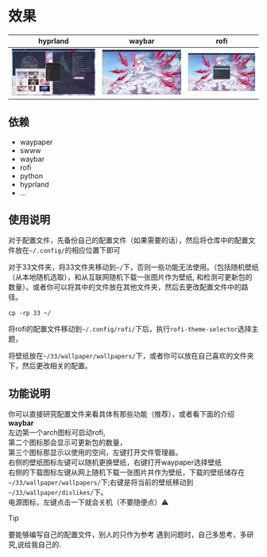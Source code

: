 # 效果
| hyprland | waybar | rofi |
| --- | --- | --- |
|![](2025-02-05-225948_hyprshot.png) | ![](2025-02-05-230009_hyprshot.png) | ![](2025-02-05-230003_hyprshot.png) |

## 依赖
- waypaper
- swww
- waybar
- rofi
- python
- hyprland
- ...

## 使用说明
对于配置文件，先备份自己的配置文件（如果需要的话），然后将仓库中的配置文件放在`~/.config/`的相应位置下即可

对于33文件夹，将33文件夹移动到`~/`下，否则一些功能无法使用。（包括随机壁纸（从本地随机选取），和从互联网随机下载一张图片作为壁纸, 和检测可更新包的数量）。或者你可以将其中的文件放在其他文件夹，然后去更改配置文件中的路径。
```shell
cp -rp 33 ~/
```

将rofi的配置文件移动到`~/.config/rofi/`下后，执行`rofi-theme-selector`选择主题，

将壁纸放在`~/33/wallpaper/wallpapers/`下，或者你可以放在自己喜欢的文件夹下，然后更改相关的配置。

## 功能说明
你可以直接研究配置文件来看具体有那些功能（推荐），或者看下面的介绍<br/>
**waybar**<br/>
左边第一个arch图标可启动rofi,<br/>
第二个图标那会显示可更新包的数量，<br/>
第三个图标那显示以使用的空间，左键打开文件管理器。<br/>
右侧的壁纸图标左键可以随机更换壁纸，右键打开waypaper选择壁纸<br/>
右侧的下载图标左键从网上随机下载一张图片并作为壁纸，下载的壁纸储存在`~/33/wallpaper/wallpapers/`下;右键是将当前的壁纸移动到`~/33/wallpaper/dislikes/`下。<br/>
电源图标，左键点击一下就会关机（不要随便点）⚠

> [!TIP]
> 要能够编写自己的配置文件，别人的只作为参考
> 遇到问题时，自己多思考，多研究,说给我自己的.